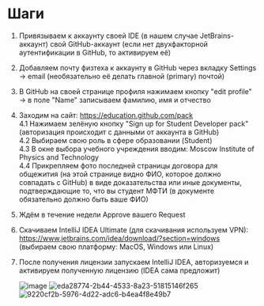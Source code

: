 # Шаги

1. Привязываем к аккаунту своей IDE (в нашем случае JetBrains-аккаунт) свой GitHub-аккаунт (если нет двухфакторной аутентификации в GitHub, то активируем её)
2. Добавляем почту физтеха к аккаунту в GitHub через вкладку Settings -> email (необязательно её делать главной (primary) почтой)
3. В GitHub на своей странице профиля нажимаем кнопку "edit profile" -> в поле "Name" записываем фамилию, имя и отчество
4. Заходим на сайт: https://education.github.com/pack  
  4.1 Нажимаем зелёную кнопку "Sign up for Student Developer pack" (авторизация происходит с данными от аккаунта в GitHub)  
  4.2 Выбираем свою роль в сфере образовании (Student)  
  4.3 В окне выбора учебного учреждения вводим: Moscow Institute of Physics and Technology  
  4.4 Прикрепляем фото последней страницы договора для общежития (на этой странице видно ФИО, которое должно совпадать с GitHub) в виде доказательства или иные документы, подтверждающие то, что вы студент МФТИ (в документе обязательно должно быть ваше ФИО)
6. Ждём в течение недели Approve вашего Request
7. Скачиваем IntelliJ IDEA Ultimate (для скачивания используем VPN): https://www.jetbrains.com/idea/download/?section=windows (выбираем свою платформу: MacOS, Windows или Linux)
8. После получения лицензии запускаем IntelliJ IDEA, авторизуемся и активируем полученную лицензию (IDEA сама предложит)

 
   ![image](https://github.com/user-attachments/assets/960bbef3-bc95-4a87-b056-6e04efc412fc)
   ![eda28774-2b44-4533-8a23-51815146f265](https://github.com/user-attachments/assets/a18f4e4b-1ac2-4c0c-9386-6a0a97f05f15)
   ![9220cf2b-5976-4d22-adc6-b4ea4f8e49b7](https://github.com/user-attachments/assets/a5453a99-2ec4-49ec-b550-e4a365488d99)
